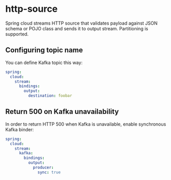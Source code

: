 # http-source

Spring cloud streams HTTP source that validates payload against JSON schema or POJO class and sends it to output stream. Partitioning is supported.


## Configuring topic name

You can define Kafka topic this way:

```yaml
spring:
  cloud:
    stream:
      bindings:
        output:
          destination: foobar
```



## Return 500 on Kafka unavailability

In order to return HTTP 500 when Kafka is unavailable, enable synchronous Kafka binder:

```yaml
spring:
  cloud:
    stream:
      kafka:
        bindings:
          output:
            producer:
              sync: true
```